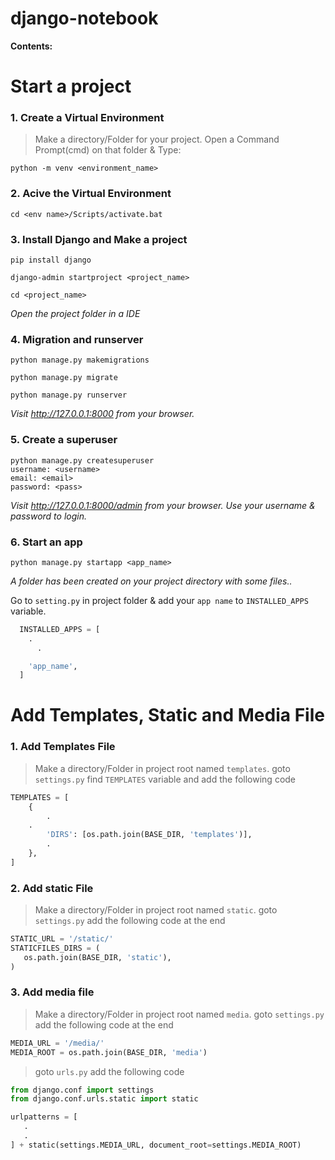 # django-notebook

**Contents:**

# Start a project

### 1. Create a Virtual Environment

> Make a directory/Folder for your project. Open a Command Prompt(cmd) on that folder & Type:

```
python -m venv <environment_name>
```

### 2. Acive the Virtual Environment

```
cd <env name>/Scripts/activate.bat
```

### 3. Install Django and Make a project

```
pip install django

django-admin startproject <project_name>

cd <project_name>
```

*Open the project folder in a IDE*

### 4. Migration and runserver

```
python manage.py makemigrations

python manage.py migrate

python manage.py runserver
```

*Visit http://127.0.0.1:8000 from your browser.*

### 5. Create a superuser

```
python manage.py createsuperuser
username: <username> 
email: <email> 
password: <pass>
```

*Visit http://127.0.0.1:8000/admin from your browser. Use your username & password to login.*

### 6. Start an app

```
python manage.py startapp <app_name>
```

*A folder has been created on your project directory with some files..*

Go to `setting.py` in project folder & add your `app name` to `INSTALLED_APPS` variable.

```python
  INSTALLED_APPS = [
    .
	  .

    'app_name',
  ]
```


# Add Templates, Static and Media File

### 1. Add Templates File

> Make a directory/Folder in project root named `templates`.
> goto `settings.py` find `TEMPLATES` variable and add the following code

```python
TEMPLATES = [
    {
    	.
	.
        'DIRS': [os.path.join(BASE_DIR, 'templates')],
        .
    },
]
```

### 2. Add static File

> Make a directory/Folder in project root named `static`.
> goto `settings.py` add the following code at the end

```python
STATIC_URL = '/static/'
STATICFILES_DIRS = (
   os.path.join(BASE_DIR, 'static'),
)
```

### 3. Add media file

> Make a directory/Folder in project root named `media`.
> goto `settings.py` add the following code at the end

```python
MEDIA_URL = '/media/'
MEDIA_ROOT = os.path.join(BASE_DIR, 'media')
```
> goto `urls.py` add the following code

```python
from django.conf import settings
from django.conf.urls.static import static

urlpatterns = [
   .
   .
] + static(settings.MEDIA_URL, document_root=settings.MEDIA_ROOT)

```
